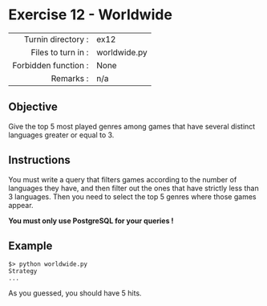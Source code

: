 # Exercise 12 - Worldwide

|                         |                    |
| -----------------------:| ------------------ |
|   Turnin directory :    |  ex12              |
|   Files to turn in :    |  worldwide.py      |
|   Forbidden function :  |  None              |
|   Remarks :             |  n/a               |

## Objective

Give the top 5 most played genres among games that have several distinct languages greater or equal to 3. 

## Instructions

You must write a query that filters games according to the number of languages they have, and then filter out the ones that have strictly less than 3 languages. Then you need to select the top 5 genres where those games appear.

**You must only use PostgreSQL for your queries !**


## Example

```
$> python worldwide.py
Strategy
...
```

As you guessed, you should have 5 hits.